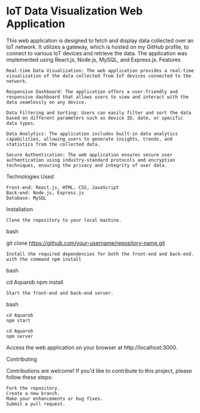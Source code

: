 # IoT Data Visualization Web Application

This web application is designed to fetch and display data collected over an IoT network. It utilizes a gateway, which is hosted on my GitHub profile, to connect to various IoT devices and retrieve the data. The application was implemented using React.js, Node.js, MySQL, and Express.js.
Features

    Real-time Data Visualization: The web application provides a real-time visualization of the data collected from IoT devices connected to the network.

    Responsive Dashboard: The application offers a user-friendly and responsive dashboard that allows users to view and interact with the data seamlessly on any device.

    Data Filtering and Sorting: Users can easily filter and sort the data based on different parameters such as device ID, date, or specific data types.

    Data Analytics: The application includes built-in data analytics capabilities, allowing users to generate insights, trends, and statistics from the collected data.

    Secure Authentication: The web application ensures secure user authentication using industry-standard protocols and encryption techniques, ensuring the privacy and integrity of user data.

Technologies Used

    Front-end: React.js, HTML, CSS, JavaScript
    Back-end: Node.js, Express.js
    Database: MySQL

Installation

    Clone the repository to your local machine.

bash

git clone https://github.com/your-username/repository-name.git

    Install the required dependencies for both the front-end and back-end. with the command npm install

bash

cd Aquarob
npm install

    Start the front-end and back-end server.

bash

    cd Aquarob
    npm start

    cd Aquarob
    npm server

Access the web application on your browser at http://localhost:3000.

Contributing

Contributions are welcome! If you'd like to contribute to this project, please follow these steps:

    Fork the repository.
    Create a new branch.
    Make your enhancements or bug fixes.
    Submit a pull request.
